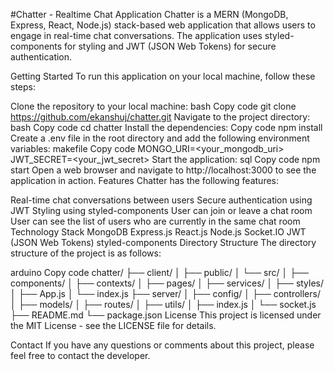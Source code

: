 #Chatter - Realtime Chat Application
Chatter is a MERN (MongoDB, Express, React, Node.js) stack-based web application that allows users to engage in real-time chat conversations. The application uses styled-components for styling and JWT (JSON Web Tokens) for secure authentication.

Getting Started
To run this application on your local machine, follow these steps:

Clone the repository to your local machine:
bash
Copy code
git clone https://github.com/ekanshuj/chatter.git
Navigate to the project directory:
bash
Copy code
cd chatter
Install the dependencies:
Copy code
npm install
Create a .env file in the root directory and add the following environment variables:
makefile
Copy code
MONGO_URI=<your_mongodb_uri>
JWT_SECRET=<your_jwt_secret>
Start the application:
sql
Copy code
npm start
Open a web browser and navigate to http://localhost:3000 to see the application in action.
Features
Chatter has the following features:

Real-time chat conversations between users
Secure authentication using JWT
Styling using styled-components
User can join or leave a chat room
User can see the list of users who are currently in the same chat room
Technology Stack
MongoDB
Express.js
React.js
Node.js
Socket.IO
JWT (JSON Web Tokens)
styled-components
Directory Structure
The directory structure of the project is as follows:

arduino
Copy code
chatter/
├── client/
│ ├── public/
│ └── src/
│ ├── components/
│ ├── contexts/
│ ├── pages/
│ ├── services/
│ ├── styles/
│ ├── App.js
│ └── index.js
├── server/
│ ├── config/
│ ├── controllers/
│ ├── models/
│ ├── routes/
│ ├── utils/
│ ├── index.js
│ └── socket.js
├── README.md
└── package.json
License
This project is licensed under the MIT License - see the LICENSE file for details.

Contact
If you have any questions or comments about this project, please feel free to contact the developer.
